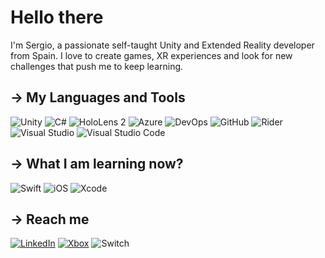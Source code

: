 # Hello there

I'm Sergio, a passionate self-taught Unity and Extended Reality developer from Spain. I love to create games, XR experiences and look for new challenges that push me to keep learning.

## → My Languages and Tools

![Unity](https://img.shields.io/badge/unity-000000.svg?style=for-the-badge&logo=unity&logoColor=white)
![C#](https://img.shields.io/badge/c%23-239120.svg?style=for-the-badge&logo=c-sharp&logoColor=white)
![HoloLens 2](https://img.shields.io/badge/HoloLens%202-0078D6?style=for-the-badge&logo=windows&logoColor=white)
![Azure](https://img.shields.io/badge/azure-0072C6.svg?style=for-the-badge&logo=microsoftazure&logoColor=white)
![DevOps](https://img.shields.io/badge/DevOps-007FFF.svg?style=for-the-badge&logo=azure-devops&logoColor=white)
![GitHub](https://img.shields.io/badge/github-121011.svg?style=for-the-badge&logo=github&logoColor=white)
![Rider](https://img.shields.io/badge/rider-DC143C.svg?style=for-the-badge&logo=rider&logoColor=white)
![Visual Studio](https://img.shields.io/badge/Visual%20Studio-5C2D91.svg?style=for-the-badge&logo=visual-studio&logoColor=white)
![Visual Studio Code](https://img.shields.io/badge/Code-0078d7.svg?style=for-the-badge&logo=visual-studio-code&logoColor=white)

## → What I am learning now?

![Swift](https://img.shields.io/badge/swift-F54A2A?style=for-the-badge&logo=swift&logoColor=white)
![iOS](https://img.shields.io/badge/iOS-000000?style=for-the-badge&logo=ios&logoColor=white)
![Xcode](https://img.shields.io/badge/Xcode-007ACC?style=for-the-badge&logo=Xcode&logoColor=white)

## → Reach me

[![LinkedIn](https://img.shields.io/badge/linkedin-0077B5.svg?style=for-the-badge&logo=linkedin&logoColor=white)](https://www.linkedin.com/in/sergioramirezrubio/)
[![Xbox](https://img.shields.io/badge/Xbox-107C10.svg?style=for-the-badge&logo=Xbox&logoColor=white)](https://www.xbox.com/es-ES/play/user/ramirezrubio)
![Switch](https://img.shields.io/badge/Switch-E60012?style=for-the-badge&logo=nintendo-switch&logoColor=white)
